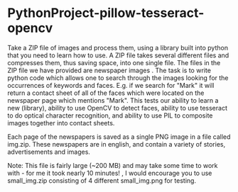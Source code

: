 # PythonProject-pillow-tesseract-opencv

Take a ZIP file of images and process them, using a library built into python that you need to learn how to use. A ZIP file takes several different files and compresses them, thus saving space, into one single file. The files in the ZIP file we have provided are newspaper images . The task is to write python code which allows one to search through the images looking for the occurrences of keywords and faces. E.g. if we search for "Mark" it will return a contact sheet of all of the faces which were located on the newspaper page which mentions "Mark". This tests our ability to learn a new (library), ability to use OpenCV to detect faces, ability to use tesseract to do optical character recognition, and ability to use PIL to composite images together into contact sheets.

Each page of the newspapers is saved as a single PNG image in a file called img.zip. These newspapers are in english, and contain a variety of stories, advertisements and images.

Note: This file is fairly large (~200 MB) and may take some time to work with - for me it took nearly 10 minutes! , I would encourage you to use small_img.zip consisting of 4 different small_img.png  for testing. 
